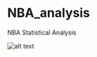 # NBA_analysis
NBA Statistical Analysis

![alt text](https://https://github.com/shvetsanton/NBA_analysis/plots/NBA_logo.jpg)

